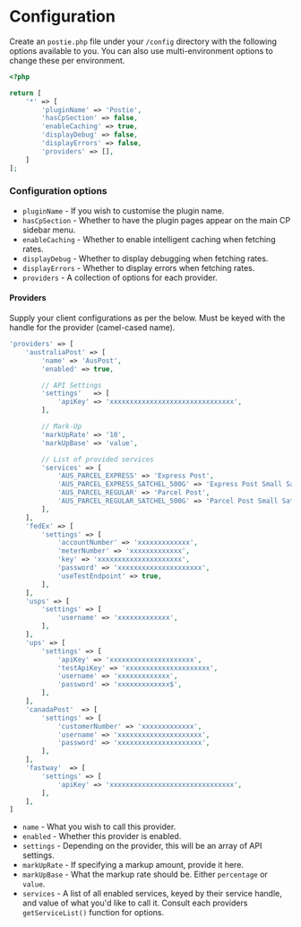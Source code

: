# Configuration

Create an `postie.php` file under your `/config` directory with the following options available to you. You can also use multi-environment options to change these per environment.

```php
<?php

return [
    '*' => [
        'pluginName' => 'Postie',
        'hasCpSection' => false,
        'enableCaching' => true,
        'displayDebug' => false,
        'displayErrors' => false,
        'providers' => [],
    ]
];
```

### Configuration options

- `pluginName` - If you wish to customise the plugin name.
- `hasCpSection` - Whether to have the plugin pages appear on the main CP sidebar menu.
- `enableCaching` - Whether to enable intelligent caching when fetching rates.
- `displayDebug` - Whether to display debugging when fetching rates.
- `displayErrors` - Whether to display errors when fetching rates.
- `providers` - A collection of options for each provider.

#### Providers
Supply your client configurations as per the below. Must be keyed with the handle for the provider (camel-cased name).

```php
'providers' => [
    'australiaPost' => [
        'name' => 'AusPost',
        'enabled' => true,

        // API Settings
        'settings'   => [
            'apiKey' => 'xxxxxxxxxxxxxxxxxxxxxxxxxxxxxxx',
        ],

        // Mark-Up
        'markUpRate' => '10',
        'markUpBase' => 'value',

        // List of provided services
        'services' => [
            'AUS_PARCEL_EXPRESS' => 'Express Post',
            'AUS_PARCEL_EXPRESS_SATCHEL_500G' => 'Express Post Small Satchel',
            'AUS_PARCEL_REGULAR' => 'Parcel Post',
            'AUS_PARCEL_REGULAR_SATCHEL_500G' => 'Parcel Post Small Satchel',
        ],
    ],
    'fedEx' => [
        'settings' => [
            'accountNumber' => 'xxxxxxxxxxxxx',
            'meterNumber' => 'xxxxxxxxxxxxx',
            'key' => 'xxxxxxxxxxxxxxxxxxxxx',
            'password' => 'xxxxxxxxxxxxxxxxxxxxx',
            'useTestEndpoint' => true,
        ],
    ],
    'usps' => [
        'settings' => [
            'username' => 'xxxxxxxxxxxxx',
        ],
    ],
    'ups' => [
        'settings' => [
            'apiKey' => 'xxxxxxxxxxxxxxxxxxxxx',
            'testApiKey' => 'xxxxxxxxxxxxxxxxxxxxx',
            'username' => 'xxxxxxxxxxxxx',
            'password' => 'xxxxxxxxxxxxx$',
        ],
    ],
    'canadaPost'  => [
        'settings' => [
            'customerNumber' => 'xxxxxxxxxxxxx',
            'username' => 'xxxxxxxxxxxxxxxxxxxxx',
            'password' => 'xxxxxxxxxxxxxxxxxxxxx',
        ],
    ],
    'fastway'  => [
        'settings' => [
            'apiKey' => 'xxxxxxxxxxxxxxxxxxxxxxxxxxxxxxx',
        ],
    ],
]
```

- `name` - What you wish to call this provider.
- `enabled` - Whether this provider is enabled.
- `settings` - Depending on the provider, this will be an array of API settings.
- `markUpRate` - If specifying a markup amount, provide it here.
- `markUpBase` - What the markup rate should be. Either `percentage` or `value`.
- `services` - A list of all enabled services, keyed by their service handle, and value of what you'd like to call it. Consult each providers `getServiceList()` function for options.
